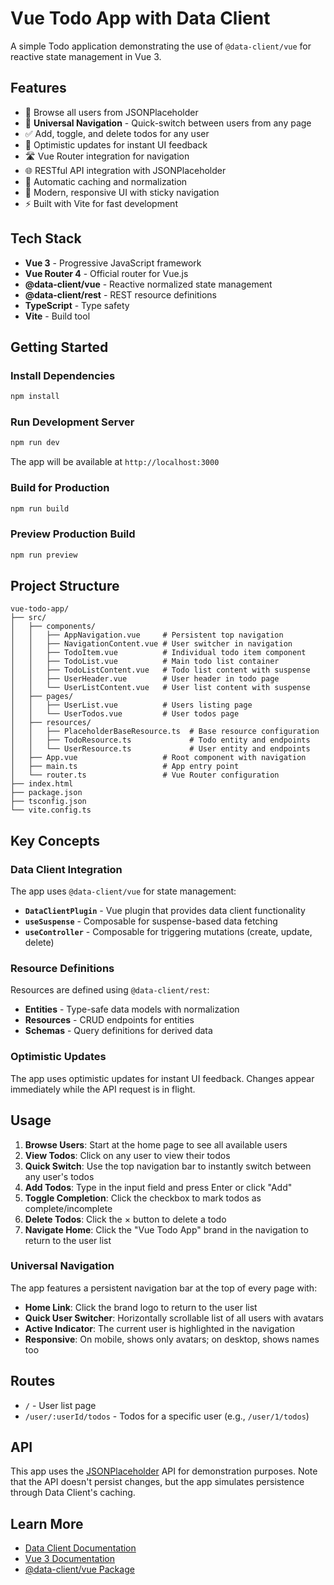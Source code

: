 # Vue Todo App with Data Client

A simple Todo application demonstrating the use of `@data-client/vue` for reactive state management in Vue 3.

## Features

- 👥 Browse all users from JSONPlaceholder
- 🧭 **Universal Navigation** - Quick-switch between users from any page
- ✅ Add, toggle, and delete todos for any user
- 🔄 Optimistic updates for instant UI feedback
- 🛣️ Vue Router integration for navigation
- 🌐 RESTful API integration with JSONPlaceholder
- 💾 Automatic caching and normalization
- 🎨 Modern, responsive UI with sticky navigation
- ⚡ Built with Vite for fast development

## Tech Stack

- **Vue 3** - Progressive JavaScript framework
- **Vue Router 4** - Official router for Vue.js
- **@data-client/vue** - Reactive normalized state management
- **@data-client/rest** - REST resource definitions
- **TypeScript** - Type safety
- **Vite** - Build tool

## Getting Started

### Install Dependencies

```bash
npm install
```

### Run Development Server

```bash
npm run dev
```

The app will be available at `http://localhost:3000`

### Build for Production

```bash
npm run build
```

### Preview Production Build

```bash
npm run preview
```

## Project Structure

```
vue-todo-app/
├── src/
│   ├── components/
│   │   ├── AppNavigation.vue     # Persistent top navigation
│   │   ├── NavigationContent.vue # User switcher in navigation
│   │   ├── TodoItem.vue          # Individual todo item component
│   │   ├── TodoList.vue          # Main todo list container
│   │   ├── TodoListContent.vue   # Todo list content with suspense
│   │   ├── UserHeader.vue        # User header in todo page
│   │   └── UserListContent.vue   # User list content with suspense
│   ├── pages/
│   │   ├── UserList.vue          # Users listing page
│   │   └── UserTodos.vue         # User todos page
│   ├── resources/
│   │   ├── PlaceholderBaseResource.ts  # Base resource configuration
│   │   ├── TodoResource.ts             # Todo entity and endpoints
│   │   └── UserResource.ts             # User entity and endpoints
│   ├── App.vue                   # Root component with navigation
│   ├── main.ts                   # App entry point
│   └── router.ts                 # Vue Router configuration
├── index.html
├── package.json
├── tsconfig.json
└── vite.config.ts
```

## Key Concepts

### Data Client Integration

The app uses `@data-client/vue` for state management:

- **`DataClientPlugin`** - Vue plugin that provides data client functionality
- **`useSuspense`** - Composable for suspense-based data fetching
- **`useController`** - Composable for triggering mutations (create, update, delete)

### Resource Definitions

Resources are defined using `@data-client/rest`:

- **Entities** - Type-safe data models with normalization
- **Resources** - CRUD endpoints for entities
- **Schemas** - Query definitions for derived data

### Optimistic Updates

The app uses optimistic updates for instant UI feedback. Changes appear immediately while the API request is in flight.

## Usage

1. **Browse Users**: Start at the home page to see all available users
2. **View Todos**: Click on any user to view their todos
3. **Quick Switch**: Use the top navigation bar to instantly switch between any user's todos
4. **Add Todos**: Type in the input field and press Enter or click "Add"
5. **Toggle Completion**: Click the checkbox to mark todos as complete/incomplete
6. **Delete Todos**: Click the × button to delete a todo
7. **Navigate Home**: Click the "Vue Todo App" brand in the navigation to return to the user list

### Universal Navigation

The app features a persistent navigation bar at the top of every page with:
- **Home Link**: Click the brand logo to return to the user list
- **Quick User Switcher**: Horizontally scrollable list of all users with avatars
- **Active Indicator**: The current user is highlighted in the navigation
- **Responsive**: On mobile, shows only avatars; on desktop, shows names too

## Routes

- `/` - User list page
- `/user/:userId/todos` - Todos for a specific user (e.g., `/user/1/todos`)

## API

This app uses the [JSONPlaceholder](https://jsonplaceholder.typicode.com) API for demonstration purposes. Note that the API doesn't persist changes, but the app simulates persistence through Data Client's caching.

## Learn More

- [Data Client Documentation](https://dataclient.io)
- [Vue 3 Documentation](https://vuejs.org)
- [@data-client/vue Package](https://www.npmjs.com/package/@data-client/vue)

